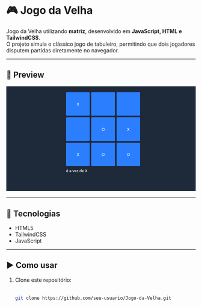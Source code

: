 # 🎮 Jogo da Velha  

Jogo da Velha utilizando **matriz**, desenvolvido em **JavaScript, HTML e TailwindCSS**.  
O projeto simula o clássico jogo de tabuleiro, permitindo que dois jogadores disputem partidas diretamente no navegador.  

---

## 📸 Preview
![Jogo da Velha](jogo-da-velha/img/jg.png)  

---

## 🚀 Tecnologias
- HTML5  
- TailwindCSS  
- JavaScript  

---

## ▶️ Como usar
1. Clone este repositório:
     
   ```bash
   
   git clone https://github.com/seu-usuario/Jogo-da-Velha.git
